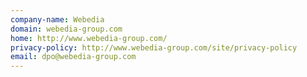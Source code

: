 ```yaml
---
company-name: Webedia
domain: webedia-group.com
home: http://www.webedia-group.com/
privacy-policy: http://www.webedia-group.com/site/privacy-policy
email: dpo@webedia-group.com
---
```




